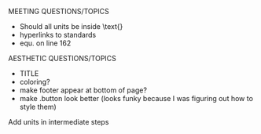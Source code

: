 MEETING QUESTIONS/TOPICS

- Should all units be inside \text{}
- hyperlinks to standards
- equ. on line 162

AESTHETIC QUESTIONS/TOPICS

- TITLE
- coloring?
- make footer appear at bottom of page?
- make .button look better (looks funky because I was figuring out how to style them)

Add units in intermediate steps
